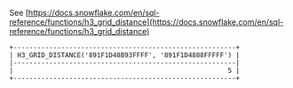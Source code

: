 See [https://docs.snowflake.com/en/sql-reference/functions/h3_grid_distance](https://docs.snowflake.com/en/sql-reference/functions/h3_grid_distance)
```
+--------------------------------------------------------+
| H3_GRID_DISTANCE('891F1D48B93FFFF', '891F1D4888FFFFF') |
|--------------------------------------------------------|
|                                                      5 |
+--------------------------------------------------------+
```
